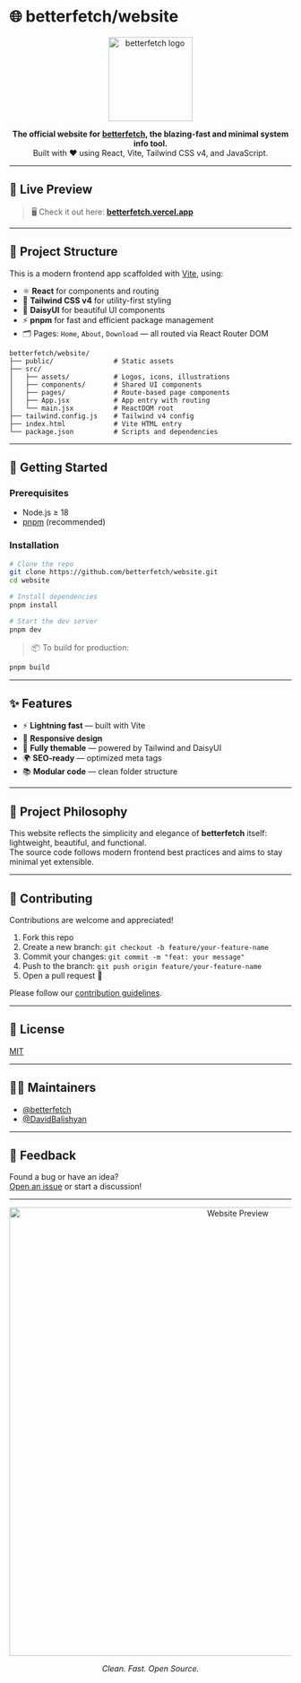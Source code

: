 # 🌐 betterfetch/website

<p align="center">
  <img src="https://raw.githubusercontent.com/betterfetch/assets/main/logo.svg" alt="betterfetch logo" width="150"/>
</p>

<p align="center">
  <strong>The official website for <a href="https://github.com/betterfetch/betterfetch">betterfetch</a>, the blazing-fast and minimal system info tool.</strong><br/>
  Built with ❤️ using React, Vite, Tailwind CSS v4, and JavaScript.
</p>

---

## 🚀 Live Preview

> 🖥️ Check it out here: [**betterfetch.vercel.app**](https://betterfetch.vercel.app)

---

## 📁 Project Structure

This is a modern frontend app scaffolded with [Vite](https://vitejs.dev), using:

- ⚛️ **React** for components and routing  
- 🎨 **Tailwind CSS v4** for utility-first styling  
- 🎨 **DaisyUI** for beautiful UI components  
- ⚡ **pnpm** for fast and efficient package management  
- 🗂️ Pages: `Home`, `About`, `Download` — all routed via React Router DOM

```
betterfetch/website/
├── public/               # Static assets
├── src/
│   ├── assets/           # Logos, icons, illustrations
│   ├── components/       # Shared UI components
│   ├── pages/            # Route-based page components
│   ├── App.jsx           # App entry with routing
│   └── main.jsx          # ReactDOM root
├── tailwind.config.js    # Tailwind v4 config
├── index.html            # Vite HTML entry
└── package.json          # Scripts and dependencies
```

---

## 🧪 Getting Started

### Prerequisites

- Node.js ≥ 18  
- [pnpm](https://pnpm.io) (recommended)

### Installation

```bash
# Clone the repo
git clone https://github.com/betterfetch/website.git
cd website

# Install dependencies
pnpm install

# Start the dev server
pnpm dev
```

> 📦 To build for production:
```bash
pnpm build
```

---

## ✨ Features

- ⚡ **Lightning fast** — built with Vite  
- 📱 **Responsive design**
- 🎨 **Fully themable** — powered by Tailwind and DaisyUI  
- 🌍 **SEO-ready** — optimized meta tags  
- 📚 **Modular code** — clean folder structure  

---

## 🧠 Project Philosophy

This website reflects the simplicity and elegance of **betterfetch** itself: lightweight, beautiful, and functional.  
The source code follows modern frontend best practices and aims to stay minimal yet extensible.

---

## 🤝 Contributing

Contributions are welcome and appreciated!

1. Fork this repo  
2. Create a new branch: `git checkout -b feature/your-feature-name`  
3. Commit your changes: `git commit -m "feat: your message"`  
4. Push to the branch: `git push origin feature/your-feature-name`  
5. Open a pull request 🚀

Please follow our [contribution guidelines](CONTRIBUTING.md).

---

## 📜 License

[MIT](LICENSE)

---

## 🧑‍💻 Maintainers

- [@betterfetch](https://github.com/betterfetch)  
- [@DavidBalishyan](https://github.com/DavidBalishyan)

---

## 💬 Feedback

Found a bug or have an idea?  
[Open an issue](https://github.com/betterfetch/website/issues/new) or start a discussion!

---

<p align="center">
  <img src="https://github.com/betterfetch/betterfetch/blob/main/img/example_image_2.png" alt="Website Preview" width="800"/>
</p>

<p align="center">
  <em>Clean. Fast. Open Source.</em>
</p>
